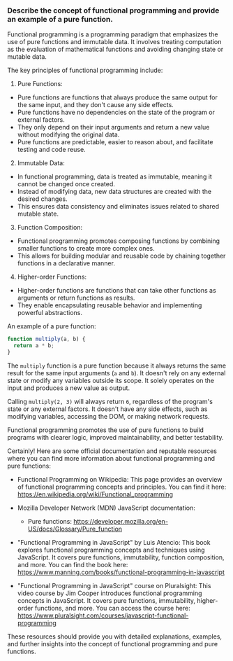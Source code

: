 ### Describe the concept of functional programming and provide an example of a pure function.

Functional programming is a programming paradigm that emphasizes the use of pure functions and immutable data. It involves treating computation as the evaluation of mathematical functions and avoiding changing state or mutable data.

The key principles of functional programming include:

1. Pure Functions:
  - Pure functions are functions that always produce the same output for the same input, and they don't cause any side effects.
  - Pure functions have no dependencies on the state of the program or external factors.
  - They only depend on their input arguments and return a new value without modifying the original data.
  - Pure functions are predictable, easier to reason about, and facilitate testing and code reuse.

2. Immutable Data:
  - In functional programming, data is treated as immutable, meaning it cannot be changed once created.
  - Instead of modifying data, new data structures are created with the desired changes.
  - This ensures data consistency and eliminates issues related to shared mutable state.

3. Function Composition:
  - Functional programming promotes composing functions by combining smaller functions to create more complex ones.
  - This allows for building modular and reusable code by chaining together functions in a declarative manner.

4. Higher-order Functions:
  - Higher-order functions are functions that can take other functions as arguments or return functions as results.
  - They enable encapsulating reusable behavior and implementing powerful abstractions.

An example of a pure function:

```javascript
function multiply(a, b) {
  return a * b;
}
```

The `multiply` function is a pure function because it always returns the same result for the same input arguments (`a` and `b`). It doesn't rely on any external state or modify any variables outside its scope. It solely operates on the input and produces a new value as output.

Calling `multiply(2, 3)` will always return `6`, regardless of the program's state or any external factors. It doesn't have any side effects, such as modifying variables, accessing the DOM, or making network requests.

Functional programming promotes the use of pure functions to build programs with clearer logic, improved maintainability, and better testability.

Certainly! Here are some official documentation and reputable resources where you can find more information about functional programming and pure functions:

- Functional Programming on Wikipedia: This page provides an overview of functional programming concepts and principles. You can find it here: https://en.wikipedia.org/wiki/Functional_programming

- Mozilla Developer Network (MDN) JavaScript documentation:
  - Pure functions: https://developer.mozilla.org/en-US/docs/Glossary/Pure_function

- "Functional Programming in JavaScript" by Luis Atencio: This book explores functional programming concepts and techniques using JavaScript. It covers pure functions, immutability, function composition, and more. You can find the book here: https://www.manning.com/books/functional-programming-in-javascript

- "Functional Programming in JavaScript" course on Pluralsight: This video course by Jim Cooper introduces functional programming concepts in JavaScript. It covers pure functions, immutability, higher-order functions, and more. You can access the course here: https://www.pluralsight.com/courses/javascript-functional-programming

These resources should provide you with detailed explanations, examples, and further insights into the concept of functional programming and pure functions.
